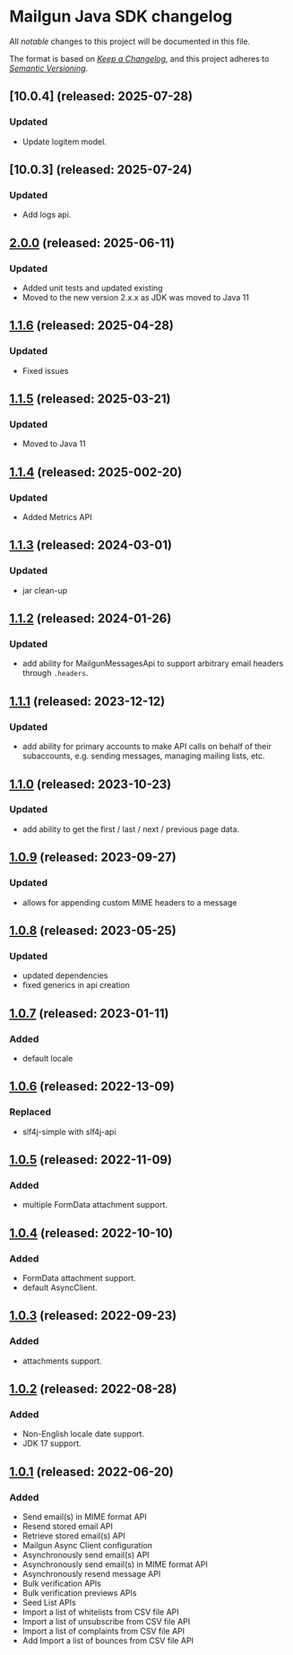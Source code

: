 # Mailgun Java SDK changelog

All _notable_ changes to this project will be documented in this file.

The format is based on _[Keep a Changelog][keepachangelog]_, and this project
adheres to _[Semantic Versioning][semver]_.

## [10.0.4] (released: 2025-07-28)
### Updated
- Update logitem model.

## [10.0.3] (released: 2025-07-24)
### Updated
- Add logs api.

## [2.0.0] (released: 2025-06-11)
### Updated
- Added unit tests and updated existing
- Moved to the new version 2.x.x as JDK was moved to Java 11

## [1.1.6] (released: 2025-04-28)
### Updated
- Fixed issues

## [1.1.5] (released: 2025-03-21)
### Updated
- Moved to Java 11

## [1.1.4] (released: 2025-002-20)
### Updated
- Added Metrics API

## [1.1.3] (released: 2024-03-01)
### Updated
- jar clean-up

## [1.1.2] (released: 2024-01-26)
### Updated
- add ability for MailgunMessagesApi to support arbitrary email headers through `.headers`.

## [1.1.1] (released: 2023-12-12)
### Updated
- add ability for primary accounts to make API calls on behalf of their subaccounts, e.g. sending messages, managing mailing lists, etc.

## [1.1.0] (released: 2023-10-23)
### Updated
- add ability to get the first / last / next / previous page data.

## [1.0.9] (released: 2023-09-27)
### Updated
- allows for appending custom MIME headers to a message

## [1.0.8] (released: 2023-05-25)
### Updated
- updated dependencies
- fixed generics in api creation

## [1.0.7] (released: 2023-01-11)
### Added
- default locale

## [1.0.6] (released: 2022-13-09)
### Replaced
- slf4j-simple with slf4j-api

## [1.0.5] (released: 2022-11-09)
### Added
- multiple FormData attachment support.

## [1.0.4] (released: 2022-10-10)
### Added
- FormData attachment support.
- default AsyncClient.

## [1.0.3] (released: 2022-09-23)
### Added
- attachments support.

## [1.0.2] (released: 2022-08-28)
### Added
- Non-English locale date support.
- JDK 17 support.

## [1.0.1] (released: 2022-06-20)

### Added
- Send email(s) in MIME format API
- Resend stored email  API
- Retrieve stored email(s) API
- Mailgun Async Client configuration
- Asynchronously send email(s) API
- Asynchronously send email(s) in MIME format API
- Asynchronously resend message API
- Bulk verification APIs
- Bulk verification previews APIs
- Seed List APIs
- Import a list of whitelists from CSV file API
- Import a list of unsubscribe from CSV file API
- Import a list of complaints from CSV file API
- Add Import a list of bounces from CSV file API

[2.0.0]: https://github.com/mailgun/mailgun-java/compare/v1.1.6...v2.0.0
[1.1.6]: https://github.com/mailgun/mailgun-java/compare/v1.1.5...v1.1.6
[1.1.5]: https://github.com/mailgun/mailgun-java/compare/v1.1.4...v1.1.5
[1.1.4]: https://github.com/mailgun/mailgun-java/compare/v1.1.3...v1.1.4
[1.1.3]: https://github.com/mailgun/mailgun-java/compare/release/1.1.2...release/1.1.3
[1.1.2]: https://github.com/mailgun/mailgun-java/compare/release/1.1.1...release/1.1.2
[1.1.1]: https://github.com/mailgun/mailgun-java/compare/release/1.1.0...release/1.1.1
[1.1.0]: https://github.com/mailgun/mailgun-java/compare/release/1.0.9...release/1.1.0
[1.0.9]: https://github.com/mailgun/mailgun-java/compare/release/1.0.8...release/1.0.9
[1.0.8]: https://github.com/mailgun/mailgun-java/compare/release/1.0.7...release/1.0.8
[1.0.7]: https://github.com/mailgun/mailgun-java/compare/release/1.0.6...release/1.0.7
[1.0.6]: https://github.com/mailgun/mailgun-java/compare/release/1.0.5...release/1.0.6
[1.0.5]: https://github.com/mailgun/mailgun-java/compare/release/1.0.4...release/1.0.5
[1.0.4]: https://github.com/mailgun/mailgun-java/compare/release/1.0.3...release/1.0.4
[1.0.3]: https://github.com/mailgun/mailgun-java/compare/release/1.0.2...release/1.0.3
[1.0.2]: https://github.com/mailgun/mailgun-java/compare/release/1.0.1...release/1.0.2
[1.0.1]: https://github.com/mailgun/mailgun-java/compare/release/1.0.0...release/1.0.1


[keepachangelog]: https://keepachangelog.com/
[semver]: https://semver.org/spec/v2.0.0.html
